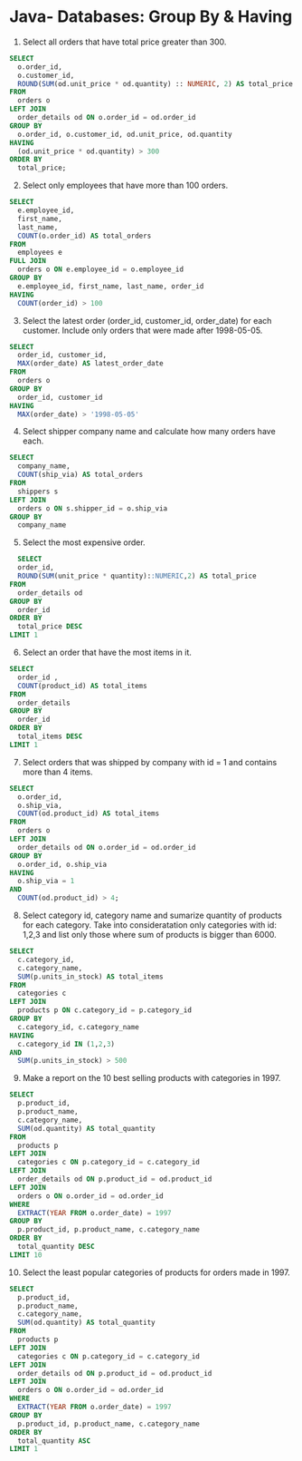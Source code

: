 # Java- Databases: Group By & Having

1. Select all orders that have total price greater than 300.
```sql
SELECT
  o.order_id,
  o.customer_id,
  ROUND(SUM(od.unit_price * od.quantity) :: NUMERIC, 2) AS total_price 
FROM
  orders o 
LEFT JOIN
  order_details od ON o.order_id = od.order_id
GROUP BY
  o.order_id, o.customer_id, od.unit_price, od.quantity
HAVING
  (od.unit_price * od.quantity) > 300
ORDER BY
  total_price;
```
2. Select only employees that have more than 100 orders.
```sql
SELECT
  e.employee_id,
  first_name,
  last_name,
  COUNT(o.order_id) AS total_orders
FROM
  employees e
FULL JOIN
  orders o ON e.employee_id = o.employee_id
GROUP BY
  e.employee_id, first_name, last_name, order_id
HAVING
  COUNT(order_id) > 100
```
3. Select the latest order (order_id, customer_id, order_date) for each customer. Include only orders that were made after 1998-05-05.
```sql
SELECT
  order_id, customer_id,
  MAX(order_date) AS latest_order_date 
FROM
  orders o
GROUP BY
  order_id, customer_id
HAVING
  MAX(order_date) > '1998-05-05'
```
4. Select shipper company name and calculate how many orders have each.
```sql
SELECT
  company_name,
  COUNT(ship_via) AS total_orders
FROM
  shippers s
LEFT JOIN
  orders o ON s.shipper_id = o.ship_via
GROUP BY
  company_name
```
5. Select the most expensive order.
```sql
  SELECT
  order_id,
  ROUND(SUM(unit_price * quantity)::NUMERIC,2) AS total_price 
FROM
  order_details od
GROUP BY
  order_id
ORDER BY
  total_price DESC
LIMIT 1
```
6. Select an order that have the most items in it.
```sql
SELECT
  order_id ,
  COUNT(product_id) AS total_items 
FROM
  order_details 
GROUP BY
  order_id 
ORDER BY
  total_items DESC 
LIMIT 1
```
7. Select orders that was shipped by company with id = 1 and contains more than 4 items.
```sql
SELECT
  o.order_id,
  o.ship_via,
  COUNT(od.product_id) AS total_items 
FROM
  orders o 
LEFT JOIN
  order_details od ON o.order_id = od.order_id
GROUP BY
  o.order_id, o.ship_via
HAVING 
  o.ship_via = 1 
AND
  COUNT(od.product_id) > 4;
```
8. Select category id, category name and sumarize quantity of products for each category. Take into consideratation only categories with id: 1,2,3 and list only those where sum of products is bigger than 6000.
```sql
SELECT
  c.category_id,
  c.category_name,
  SUM(p.units_in_stock) AS total_items
FROM
  categories c
LEFT JOIN
  products p ON c.category_id = p.category_id
GROUP BY
  c.category_id, c.category_name
HAVING
  c.category_id IN (1,2,3)
AND
  SUM(p.units_in_stock) > 500
```
9. Make a report on the 10 best selling products with categories in 1997.
```sql
SELECT
  p.product_id,
  p.product_name,
  c.category_name,
  SUM(od.quantity) AS total_quantity 
FROM
  products p
LEFT JOIN
  categories c ON p.category_id = c.category_id
LEFT JOIN
  order_details od ON p.product_id = od.product_id
LEFT JOIN
  orders o ON o.order_id = od.order_id
WHERE
  EXTRACT(YEAR FROM o.order_date) = 1997
GROUP BY
  p.product_id, p.product_name, c.category_name
ORDER BY
  total_quantity DESC
LIMIT 10
```
10. Select the least popular categories of products for orders made in 1997.
```sql
SELECT
  p.product_id,
  p.product_name,
  c.category_name,
  SUM(od.quantity) AS total_quantity 
FROM
  products p
LEFT JOIN
  categories c ON p.category_id = c.category_id
LEFT JOIN
  order_details od ON p.product_id = od.product_id
LEFT JOIN
  orders o ON o.order_id = od.order_id
WHERE
  EXTRACT(YEAR FROM o.order_date) = 1997
GROUP BY
  p.product_id, p.product_name, c.category_name
ORDER BY
  total_quantity ASC
LIMIT 1
```
